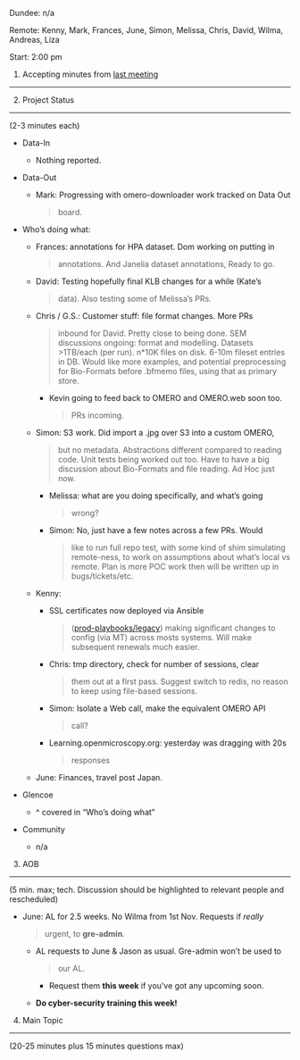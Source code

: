 Dundee: n/a

Remote: Kenny, Mark, Frances, June, Simon, Melissa, Chris, David, Wilma,
Andreas, Liza

Start: 2:00 pm

1. Accepting minutes from [<u>last meeting</u>](https://drive.google.com/open?id=1TndXeC3wQSZVEaB5ZGpEAaPRl1QAufSI)
-------------------------------------------------------------------------------------------------------------------

2. Project Status
-----------------

(2-3 minutes each)

-   Data-In

    -   Nothing reported.

-   Data-Out

    -   Mark: Progressing with omero-downloader work tracked on Data Out
        > board.

-   Who’s doing what:

    -   Frances: annotations for HPA dataset. Dom working on putting in
        > annotations. And Janelia dataset annotations, Ready to go.

    -   David: Testing hopefully final KLB changes for a while (Kate’s
        > data). Also testing some of Melissa’s PRs.

    -   Chris / G.S.: Customer stuff: file format changes. More PRs
        > inbound for David. Pretty close to being done. SEM discussions
        > ongoing: format and modelling. Datasets &gt;1TB/each (per
        > run). n\*10K files on disk. 6-10m fileset entries in DB. Would
        > like more examples, and potential preprocessing for
        > Bio-Formats before .bfmemo files, using that as primary store.

        -   Kevin going to feed back to OMERO and OMERO.web soon too.
            > PRs incoming.

    -   Simon: S3 work. Did import a .jpg over S3 into a custom OMERO,
        > but no metadata. Abstractions different compared to reading
        > code. Unit tests being worked out too. Have to have a big
        > discussion about Bio-Formats and file reading. Ad Hoc just
        > now.

        -   Melissa: what are you doing specifically, and what’s going
            > wrong?

        -   Simon: No, just have a few notes across a few PRs. Would
            > like to run full repo test, with some kind of shim
            > simulating remote-ness, to work on assumptions about
            > what’s local vs remote. Plan is more POC work then will be
            > written up in bugs/tickets/etc.

    -   Kenny:

        -   SSL certificates now deployed via Ansible
            > ([<u>prod-playbooks/legacy</u>](https://github.com/openmicroscopy/prod-playbooks/tree/master/legacy))
            > making significant changes to config (via MT) across mosts
            > systems. Will make subsequent renewals much easier.

        -   Chris: tmp directory, check for number of sessions, clear
            > them out at a first pass. Suggest switch to redis, no
            > reason to keep using file-based sessions.

        -   Simon: Isolate a Web call, make the equivalent OMERO API
            > call?

        -   Learning.openmicroscopy.org: yesterday was dragging with 20s
            > responses

    -   June: Finances, travel post Japan.

-   Glencoe

    -   ^ covered in “Who’s doing what”

-   Community

    -   n/a

3. AOB
------

(5 min. max; tech. Discussion should be highlighted to relevant people
and rescheduled)

-   June: AL for 2.5 weeks. No Wilma from 1st Nov. Requests if *really*
    > urgent, to **gre-admin**.

    -   AL requests to June & Jason as usual. Gre-admin won’t be used to
        > our AL.

        -   Request them **this week** if you’ve got any upcoming soon.

    -   **Do cyber-security training this week!**

4. Main Topic
-------------

(20-25 minutes plus 15 minutes questions max)

